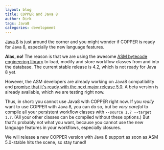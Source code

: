 ```yaml
---
layout: blog
title: COPPER and Java 8
author: Dirk
tags: Java8
categories: development
---
```


[Java 8](https://jdk8.java.net/) is just around the corner and you might wonder if COPPER is ready for Java 8, especially the new language features.

**Alas, no!** The reason is that we are using the awesome [ASM bytecode engineering library](http://asm.ow2.org/) to load, modify and store workflow classes from and into the database. The current stable release is 4.2, which is not ready for Java 8 yet.

However, the ASM developers are already working on Java8 compatibility and [promise that it's ready with the next major release 5.0](http://asm.ow2.org/history.html). A beta version is already available, which we are testing right now.

Thus, in short: you cannot use Java8 with COPPER right now. If you *really* want to use COPPER with Java 8, you can do so, but be *very careful* to compile all your persistent workflow classes with `--source 1.7 --target 1.7`. (All your other classes can be compiled without these options.) But that's probably not what you want, because you cannot use the new language features in your workflows, especially closures.

We will release a new COPPER version with Java 8 support as soon as ASM 5.0-stable hits the scene, so stay tuned!
